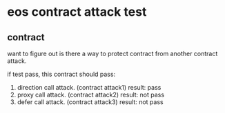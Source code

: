 # eos contract attack test

## contract

want to figure out is there a way to protect contract from another contract attack.

if test pass, this contract should pass:  
1. direction call attack. (contract attack1) result: pass
2. proxy call attack. (contract attack2) result: not pass
3. defer call attack. (contract attack3) result: not pass
